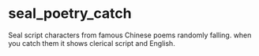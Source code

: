 # seal_poetry_catch
Seal script characters from famous Chinese poems randomly falling. when you catch them it shows clerical script and English.
